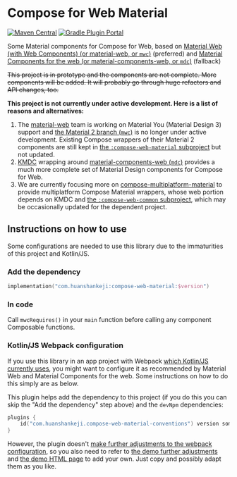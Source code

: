 # Compose for Web Material

[![Maven Central](https://img.shields.io/maven-central/v/com.huanshankeji/compose-web-material)](https://search.maven.org/artifact/com.huanshankeji/compose-web-material)
[![Gradle Plugin Portal](https://img.shields.io/gradle-plugin-portal/v/com.huanshankeji.compose-web-material-conventions)](https://plugins.gradle.org/plugin/com.huanshankeji.compose-web-material-conventions)

Some Material components for Compose for Web, based on [Material Web (with Web Components) (or material-web, or `mwc`)](https://github.com/material-components/material-web) (preferred) and [Material Components for the web (or material-components-web, or `mdc`)](https://github.com/material-components/material-components-web) (fallback)

~~This project is in prototype and the components are not complete. More components will be added. It will probably go through huge refactors and API changes, too.~~

**This project is not currently under active development. Here is a list of reasons and alternatives:**

1. The [material-web](https://github.com/material-components/material-web) team is working on Material You (Material Design 3) support and [the Material 2 branch (`mwc`)](https://github.com/material-components/material-web/tree/mwc) is no longer under active development. Existing Compose wrappers of their Material 2 components are still kept in [the `:compose-web-material` subproject](compose-web-material) but not updated.
1. [KMDC](https://github.com/mpetuska/kmdc) wrapping around [material-components-web (`mdc`)](https://github.com/material-components/material-components-web) provides a much more complete set of Material Design components for Compose for Web.
1. We are currently focusing more on [compose-multiplatform-material](https://github.com/huanshankeji/compose-multiplatform-material) to provide multiplatform Compose Material wrappers, whose web portion depends on KMDC and [the `:compose-web-common` subproject](compose-web-common), which may be occasionally updated for the dependent project.

## Instructions on how to use
Some configurations are needed to use this library due to the immaturities of this project and Kotlin/JS.

### Add the dependency
```kotlin
implementation("com.huanshankeji:compose-web-material:$version")
```

### In code
Call `mwcRequires()` in your `main` function before calling any component Composable functions.

### Kotlin/JS Webpack configuration
If you use this library in an app project with Webpack [which Kotlin/JS currently uses](https://kotlinlang.org/docs/js-project-setup.html), you might want to configure it as recommended by Material Web and Material Components for the web. Some instructions on how to do this simply are as below.

This plugin helps add the dependency to this project (if you do this you can skip the "Add the dependency" step above) and the `devNpm` dependencies:
```kotlin
plugins {
    id("com.huanshankeji.compose-web-material-conventions") version someVersion
}
```

However, the plugin doesn't [make further adjustments to the webpack configuration](https://kotlinlang.org/docs/js-project-setup.html#webpack-configuration-file), so you also need to refer to [the demo further adjustments](demo/webpack.config.d/further_adjustments.js) and [the demo HTML page](demo/html/demo.html) to add your own. Just copy and possibly adapt them as you like.
